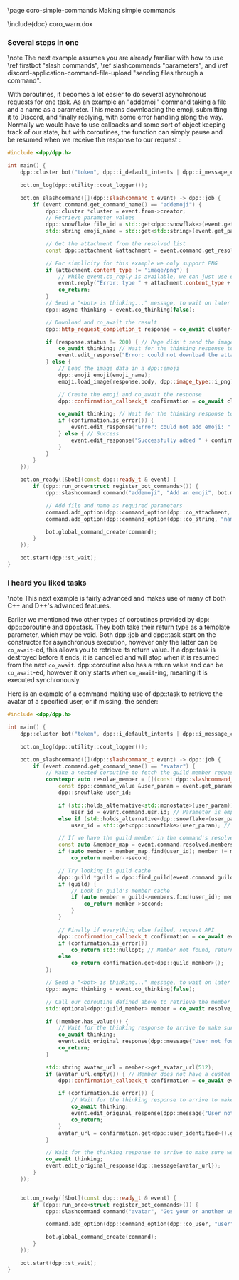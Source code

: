 \page coro-simple-commands Making simple commands

\include{doc} coro_warn.dox

### Several steps in one

\note The next example assumes you are already familiar with how to use \ref firstbot "slash commands", \ref slashcommands "parameters", and \ref discord-application-command-file-upload "sending files through a command".

With coroutines, it becomes a lot easier to do several asynchronous requests for one task. As an example an "addemoji" command taking a file and a name as a parameter. This means downloading the emoji, submitting it to Discord, and finally replying, with some error handling along the way. Normally we would have to use callbacks and some sort of object keeping track of our state, but with coroutines, the function can simply pause and be resumed when we receive the response to our request :

~~~~~~~~~~cpp
#include <dpp/dpp.h>

int main() {
	dpp::cluster bot("token", dpp::i_default_intents | dpp::i_message_content);

	bot.on_log(dpp::utility::cout_logger());

	bot.on_slashcommand([](dpp::slashcommand_t event) -> dpp::job {
		if (event.command.get_command_name() == "addemoji") {
			dpp::cluster *cluster = event.from->creator;
			// Retrieve parameter values
			dpp::snowflake file_id = std::get<dpp::snowflake>(event.get_parameter("file"));
			std::string emoji_name = std::get<std::string>(event.get_parameter("name"));

			// Get the attachment from the resolved list
			const dpp::attachment &attachment = event.command.get_resolved_attachment(file_id);

			// For simplicity for this example we only support PNG
			if (attachment.content_type != "image/png") {
				// While event.co_reply is available, we can just use event.reply, as we will exit the command anyway and don't need to wait on the result
				event.reply("Error: type " + attachment.content_type + " not supported");
				co_return;
			}
			// Send a "<bot> is thinking..." message, to wait on later so we can edit
			dpp::async thinking = event.co_thinking(false);

			// Download and co_await the result
			dpp::http_request_completion_t response = co_await cluster->co_request(attachment.url, dpp::m_get);

			if (response.status != 200) { // Page didn't send the image
				co_await thinking; // Wait for the thinking response to arrive so we can edit
				event.edit_response("Error: could not download the attachment");
			} else {
				// Load the image data in a dpp::emoji
				dpp::emoji emoji(emoji_name);
				emoji.load_image(response.body, dpp::image_type::i_png);

				// Create the emoji and co_await the response
				dpp::confirmation_callback_t confirmation = co_await cluster->co_guild_emoji_create(event.command.guild_id, emoji);

				co_await thinking; // Wait for the thinking response to arrive so we can edit
				if (confirmation.is_error()) {
					event.edit_response("Error: could not add emoji: " + confirmation.get_error().message);
				} else { // Success
					event.edit_response("Successfully added " + confirmation.get<dpp::emoji>().get_mention()); // Show the new emoji
                }
			}
		}
	});

	bot.on_ready([&bot](const dpp::ready_t & event) {
		if (dpp::run_once<struct register_bot_commands>()) {
			dpp::slashcommand command("addemoji", "Add an emoji", bot.me.id);

			// Add file and name as required parameters
			command.add_option(dpp::command_option(dpp::co_attachment, "file", "Select an image", true));
			command.add_option(dpp::command_option(dpp::co_string, "name", "Name of the emoji to add", true));

			bot.global_command_create(command);
		}
	});

	bot.start(dpp::st_wait);
}
~~~~~~~~~~

### I heard you liked tasks

\note This next example is fairly advanced and makes use of many of both C++ and D++'s advanced features.

Earlier we mentioned two other types of coroutines provided by dpp: dpp::coroutine and dpp::task. They both take their return type as a template parameter, which may be void. Both dpp::job and dpp::task start on the constructor for asynchronous execution, however only the latter can be `co_await`-ed, this allows you to retrieve its return value. If a dpp::task is destroyed before it ends, it is cancelled and will stop when it is resumed from the next `co_await`. dpp::coroutine also has a return value and can be `co_await`-ed, however it only starts when `co_await`-ing, meaning it is executed synchronously.

Here is an example of a command making use of dpp::task to retrieve the avatar of a specified user, or if missing, the sender:

~~~~~~~~~~cpp
#include <dpp/dpp.h>

int main() {
	dpp::cluster bot("token", dpp::i_default_intents | dpp::i_message_content);

	bot.on_log(dpp::utility::cout_logger());

	bot.on_slashcommand([](dpp::slashcommand_t event) -> dpp::job {
		if (event.command.get_command_name() == "avatar") {
			// Make a nested coroutine to fetch the guild member requested, that returns it as an optional
			constexpr auto resolve_member = [](const dpp::slashcommand_t &event) -> dpp::task<std::optional<dpp::guild_member>> {
				const dpp::command_value &user_param = event.get_parameter("user");
				dpp::snowflake user_id;

				if (std::holds_alternative<std::monostate>(user_param))
					user_id = event.command.usr.id; // Parameter is empty so user is sender
				else if (std::holds_alternative<dpp::snowflake>(user_param))
					user_id = std::get<dpp::snowflake>(user_param); // Parameter has a user

				// If we have the guild member in the command's resolved data, return it
				const auto &member_map = event.command.resolved.members;
				if (auto member = member_map.find(user_id); member != member_map.end())
					co_return member->second;

				// Try looking in guild cache
				dpp::guild *guild = dpp::find_guild(event.command.guild_id);
				if (guild) {
					// Look in guild's member cache
					if (auto member = guild->members.find(user_id); member != guild->members.end()) {
						co_return member->second;
					}
				}

				// Finally if everything else failed, request API
				dpp::confirmation_callback_t confirmation = co_await event.from->creator->co_guild_get_member(event.command.guild_id, user_id);
				if (confirmation.is_error())
					co_return std::nullopt; // Member not found, return empty
				else
					co_return confirmation.get<dpp::guild_member>();
			};

			// Send a "<bot> is thinking..." message, to wait on later so we can edit
			dpp::async thinking = event.co_thinking(false);

			// Call our coroutine defined above to retrieve the member requested
			std::optional<dpp::guild_member> member = co_await resolve_member(event);

			if (!member.has_value()) {
				// Wait for the thinking response to arrive to make sure we can edit
				co_await thinking;
				event.edit_original_response(dpp::message{"User not found in this server!"});
				co_return;
			}

			std::string avatar_url = member->get_avatar_url(512);
			if (avatar_url.empty()) { // Member does not have a custom avatar for this server, get their user avatar
				dpp::confirmation_callback_t confirmation = co_await event.from->creator->co_user_get_cached(member->user_id);

				if (confirmation.is_error()) {
					// Wait for the thinking response to arrive to make sure we can edit
					co_await thinking;
					event.edit_original_response(dpp::message{"User not found!"});
					co_return;
				}
				avatar_url = confirmation.get<dpp::user_identified>().get_avatar_url(512);
			}

			// Wait for the thinking response to arrive to make sure we can edit
			co_await thinking;
			event.edit_original_response(dpp::message{avatar_url});
		}
	});


	bot.on_ready([&bot](const dpp::ready_t & event) {
		if (dpp::run_once<struct register_bot_commands>()) {
			dpp::slashcommand command("avatar", "Get your or another user's avatar image", bot.me.id);

			command.add_option(dpp::command_option(dpp::co_user, "user", "User to fetch the avatar from"));

			bot.global_command_create(command);
		}
	});

	bot.start(dpp::st_wait);
}
~~~~~~~~~~
